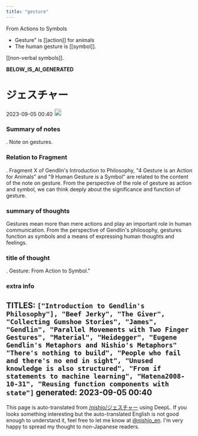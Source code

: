 ```yaml
---
title: "gesture"
---
```


From Actions to Symbols
- Gesture" is [[action]] for animals
- The human gesture is [[symbol]].

[[non-verbal symbols]].

__BELOW_IS_AI_GENERATED__
# ジェスチャー
 2023-09-05 00:40 <img src='https://scrapbox.io/api/pages/nishio-en/omni/icon' alt='omni.icon' height="19.5"/>
### Summary of notes
.
Note on gestures.

### Relation to Fragment
.
Fragment X of Gendlin's Introduction to Philosophy, "4 Gesture is an Action for Animals" and "9 Human Gesture is a Symbol" are related to the content of the note on gesture. From the perspective of the role of gesture as action and symbol, we can think deeply about the significance and function of gesture.

### summary of thoughts
Gestures mean more than mere actions and play an important role in human communication. From the perspective of Gendlin's philosophy, gestures function as symbols and a means of expressing human thoughts and feelings.

### title of thought
.
Gesture: From Action to Symbol."

### extra info
TITLES: `["Introduction to Gendlin's Philosophy"], "Beef Jerky", "The Giver", "Collecting Gumshoe Stories", "James", "Gendlin", "Parallel Movements with Two Finger Gestures", "Material", "Heidegger", "Eugene Gendlin's Metaphors and Nishio's Metaphors" "There's nothing to build", "People who fail and there's no end in sight", "Unused knowledge is also structured", "From if statements to machine learning", "Hatena2008-10-31", "Reusing function components with state"]`
generated: 2023-09-05 00:40
---
This page is auto-translated from [/nishio/ジェスチャー](https://scrapbox.io/nishio/ジェスチャー) using DeepL. If you looks something interesting but the auto-translated English is not good enough to understand it, feel free to let me know at [@nishio_en](https://twitter.com/nishio_en). I'm very happy to spread my thought to non-Japanese readers.